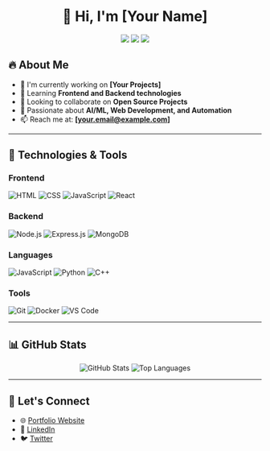<h1 align="center">👋 Hi, I'm [Your Name]</h1>

<p align="center">
  <a href="https://yourwebsite.com"><img src="https://img.shields.io/badge/Portfolio-Website-blue?style=for-the-badge"></a>
  <a href="https://twitter.com/yourhandle"><img src="https://img.shields.io/badge/Twitter-%231DA1F2.svg?style=for-the-badge&logo=twitter&logoColor=white"></a>
  <a href="https://linkedin.com/in/yourhandle"><img src="https://img.shields.io/badge/LinkedIn-%230077B5.svg?style=for-the-badge&logo=linkedin&logoColor=white"></a>
</p>

## 🔥 About Me

- 🔭 I'm currently working on **[Your Projects]**
- 🌱 Learning **Frontend and Backend technologies**
- 👯 Looking to collaborate on **Open Source Projects**
- 🚀 Passionate about **AI/ML, Web Development, and Automation**
- 📫 Reach me at: **[your.email@example.com]**

---

## 🚀 Technologies & Tools

### Frontend  
![HTML](https://img.shields.io/badge/-HTML-orange?style=for-the-badge&logo=html5&logoColor=white)
![CSS](https://img.shields.io/badge/-CSS-blue?style=for-the-badge&logo=css3&logoColor=white)
![JavaScript](https://img.shields.io/badge/-JavaScript-yellow?style=for-the-badge&logo=javascript&logoColor=white)
![React](https://img.shields.io/badge/-React-blue?style=for-the-badge&logo=react)

### Backend  
![Node.js](https://img.shields.io/badge/-Node.js-green?style=for-the-badge&logo=node.js&logoColor=white)
![Express.js](https://img.shields.io/badge/-Express.js-gray?style=for-the-badge&logo=express&logoColor=white)
![MongoDB](https://img.shields.io/badge/-MongoDB-darkgreen?style=for-the-badge&logo=mongodb&logoColor=white)

### Languages  
![JavaScript](https://img.shields.io/badge/-JavaScript-yellow?style=for-the-badge&logo=javascript&logoColor=white)
![Python](https://img.shields.io/badge/-Python-blue?style=for-the-badge&logo=python&logoColor=white)
![C++](https://img.shields.io/badge/-C++-blue?style=for-the-badge&logo=cplusplus)

### Tools  
![Git](https://img.shields.io/badge/-Git-red?style=for-the-badge&logo=git&logoColor=white)
![Docker](https://img.shields.io/badge/-Docker-blue?style=for-the-badge&logo=docker&logoColor=white)
![VS Code](https://img.shields.io/badge/-VS%20Code-blue?style=for-the-badge&logo=visualstudiocode)

---

## 📊 GitHub Stats

<p align="center">
  <img src="https://github-readme-stats.vercel.app/api?username=yourgithubusername&show_icons=true&theme=radical" alt="GitHub Stats">
  <img src="https://github-readme-stats.vercel.app/api/top-langs/?username=yourgithubusername&layout=compact&theme=radical" alt="Top Languages">
</p>

---

## 🔗 Let's Connect

- 🌐 [Portfolio Website](https://yourwebsite.com)
- 💼 [LinkedIn](https://linkedin.com/in/yourhandle)
- 🐦 [Twitter](https://twitter.com/yourhandle)

